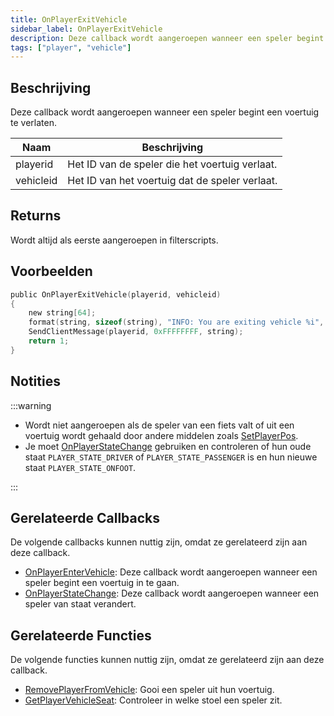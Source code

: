 ```yaml
---
title: OnPlayerExitVehicle
sidebar_label: OnPlayerExitVehicle
description: Deze callback wordt aangeroepen wanneer een speler begint een voertuig te verlaten.
tags: ["player", "vehicle"]
---
```


## Beschrijving

Deze callback wordt aangeroepen wanneer een speler begint een voertuig te verlaten.

| Naam      | Beschrijving                                     |
| --------- | ----------------------------------------------- |
| playerid  | Het ID van de speler die het voertuig verlaat. |
| vehicleid | Het ID van het voertuig dat de speler verlaat.  |

## Returns

Wordt altijd als eerste aangeroepen in filterscripts.

## Voorbeelden

```c
public OnPlayerExitVehicle(playerid, vehicleid)
{
    new string[64];
    format(string, sizeof(string), "INFO: You are exiting vehicle %i", vehicleid);
    SendClientMessage(playerid, 0xFFFFFFFF, string);
    return 1;
}
```

## Notities

:::warning

- Wordt niet aangeroepen als de speler van een fiets valt of uit een voertuig wordt gehaald door andere middelen zoals [SetPlayerPos](../functions/SetPlayerPos).
- Je moet [OnPlayerStateChange](OnPlayerStateChange) gebruiken en controleren of hun oude staat `PLAYER_STATE_DRIVER` of `PLAYER_STATE_PASSENGER` is en hun nieuwe staat `PLAYER_STATE_ONFOOT`.

:::

## Gerelateerde Callbacks

De volgende callbacks kunnen nuttig zijn, omdat ze gerelateerd zijn aan deze callback.

- [OnPlayerEnterVehicle](OnPlayerEnterVehicle): Deze callback wordt aangeroepen wanneer een speler begint een voertuig in te gaan.
- [OnPlayerStateChange](OnPlayerStateChange): Deze callback wordt aangeroepen wanneer een speler van staat verandert.

## Gerelateerde Functies

De volgende functies kunnen nuttig zijn, omdat ze gerelateerd zijn aan deze callback.

- [RemovePlayerFromVehicle](../functions/RemovePlayerFromVehicle): Gooi een speler uit hun voertuig.
- [GetPlayerVehicleSeat](../functions/GetPlayerVehicleSeat): Controleer in welke stoel een speler zit.
